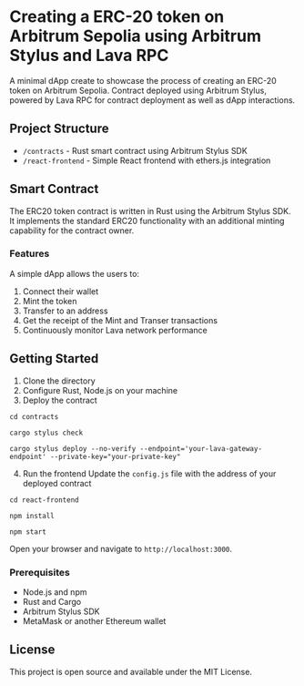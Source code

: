 # Creating a ERC-20 token on Arbitrum Sepolia using Arbitrum Stylus and Lava RPC

A minimal dApp create to showcase the process of creating an ERC-20 token on Arbitrum Sepolia. Contract deployed using Arbitrum Stylus, powered by Lava RPC for contract deployment as well as dApp interactions.

## Project Structure

- `/contracts` - Rust smart contract using Arbitrum Stylus SDK
- `/react-frontend` - Simple React frontend with ethers.js integration

## Smart Contract

The ERC20 token contract is written in Rust using the Arbitrum Stylus SDK. It implements the standard ERC20 functionality with an additional minting capability for the contract owner. 

### Features

A simple dApp allows the users to:

1. Connect their wallet
2. Mint the token
3. Transfer to an address
4. Get the receipt of the Mint and Transer transactions
5. Continuously monitor Lava network performance


## Getting Started
1. Clone the directory
2. Configure Rust, Node.js on your machine
3. Deploy the contract

```
cd contracts

cargo stylus check 

cargo stylus deploy --no-verify --endpoint='your-lava-gateway-endpoint' --private-key="your-private-key"

```

4. Run the frontend 
Update the `config.js` file with the address of your deployed contract


```
cd react-frontend

npm install

npm start
```

Open your browser and navigate to `http://localhost:3000`.

### Prerequisites

- Node.js and npm
- Rust and Cargo
- Arbitrum Stylus SDK
- MetaMask or another Ethereum wallet

## License

This project is open source and available under the MIT License.

